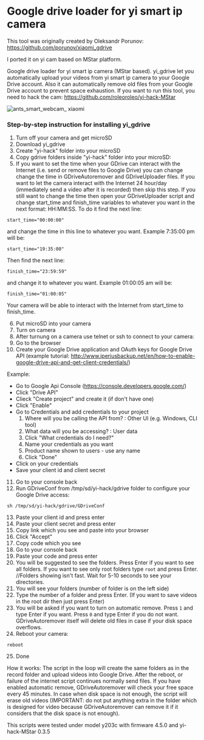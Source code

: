 # Google drive loader for yi smart ip camera
This tool was originally created by Oleksandr Porunov:
https://github.com/porunov/xiaomi_gdrive

I ported it on yi cam based on MStar platform.

Google drive loader for yi smart ip camera (MStar based). yi_gdrive let you automatically upload your videos from yi smart ip camera to your Google Drive account. Also it can automatically remove old files from your Google Drive account to prevent space exhaustion.
If you want to run this tool, you need to hack the cam:
https://github.com/roleoroleo/yi-hack-MStar

![ants_smart_webcam_ xiaomi](https://cloud.githubusercontent.com/assets/17673243/17768152/76d2a56a-653b-11e6-81db-522a29f9f1f2.png)

### Step-by-step instruction for installing yi_gdrive

1. Turn off your camera and get microSD
2. Download yi_gdrive
3. Create "yi-hack" folder into your microSD
4. Copy gdrive folders inside "yi-hack" folder into your microSD:
5. If you want to set the time when your GDrive can interact with the Internet (i.e. send or remove files to Google Drive) you can change change the time in GDriveAutoremover and GDriveUploader files. If you want to let the camera interact with the Internet 24 hour/day (immediately send a video after it is recorded) then skip this step. If you still want to change the time then open your GDriveUploader script and change start_time and finish_time variables to whatever you want in the next format: HH:MM:SS. To do it find the next line:

  ```
  start_time="00:00:00"
  ```
  
  and change the time in this line to whatever you want. Example 7:35:00 pm will be:    
  
  ```
  start_time="19:35:00"
  ```
  
  Then find the next line:   
  
  ```
  finish_time="23:59:59"
  ```
  
  and change it to whatever you want. Example 01:00:05 am will be:   
  
  ```
  finish_time="01:00:05"
  ```
  
  Your camera will be able to interact with the Internet from start_time to finish_time.
  
6. Put microSD into your camera
7. Turn on camera
8. After turnung on a camera use telnet or ssh to connect to your camera:
9. Go to the browser
10. Create your Google Drive application and OAuth keys for Google Drive API (example tutorial: http://www.iperiusbackup.net/en/how-to-enable-google-drive-api-and-get-client-credentials/)
   
   Example:
   - Go to Google Api Console (https://console.developers.google.com/)
   - Click "Drive API"
   - Clieck "Create project" and create it (if don't have one)
   - Click "Enable"
   - Go to Credentials and add credentials to your project
      1. Where will you be calling the API from? : Other UI (e.g. Windows, CLI tool)
      2. What data will you be accessing? : User data
      3. Click "What credentials do I need?"
      4. Name your credentials as you want
      5. Product name shown to users - use any name
      6. Click "Done"
   - Click on your credentials
   - Save your client id and client secret

11. Go to your console back
12. Run GDriveConf from /tmp/sd/yi-hack/gdrive folder to configure your Google Drive access:

  ```
  sh /tmp/sd/yi-hack/gdrive/GDriveConf
  ```

13. Paste your client id and press enter
14. Paste your client secret and press enter
15. Copy link which you see and paste into your browser
16. Click "Accept"
17. Copy code which you see
18. Go to your console back
19. Paste your code and press enter
20. You will be suggested to see the folders. Press Enter if you want to see all folders. If you want to see only root folders type `root` and press Enter.
//Folders showing isn't fast. Wait for 5-10 seconds to see your directories.
21. You will see your folders (number of folder is on the left side)
22. Type the number of a folder and press Enter. (If you want to save videos in the root dir then just press Enter)
23. You will be asked if you want to turn on automatic remove. Press `1` and type Enter if you want. Press `0` and type Enter if you do not want. GDriveAutoremover itself will delete old files in case if your disk space overflows.
24. Reboot your camera:

  ```
  reboot
  ```

25. Done

How it works:
The script in the loop will create the same folders as in the record folder and upload videos into Google Drive. After the reboot, or failure of the internet script continues normally send files. If you have enabled automatic remove, GDriveAutoremover will check your free space every 45 minutes. In case when disk space is not enough, the script will erase old videos (IMPORTANT: do not put anything extra in the folder which is designed for video because GDriveAutoremover can remove it if it considers that the disk space is not enough).

This scripts were tested under model y203c with firmware 4.5.0 and yi-hack-MStar 0.3.5
